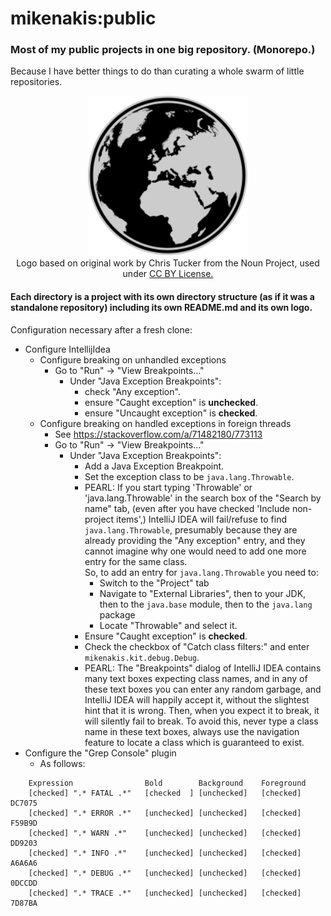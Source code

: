 # mikenakis:public
### Most of my public projects in one big repository. (Monorepo.)
Because I have better things to do than curating a whole swarm of little repositories. 

<p align="center">
<img title="mikenakis:public logo" src="mikenakis-public-logo.svg" width="256"/><br/>
Logo based on original work by Chris Tucker from the Noun Project, used under <a href="https://creativecommons.org/licenses/by/3.0/us/">CC BY License.</a>
</p>

#### Each directory is a project with its own directory structure (as if it was a standalone repository) including its own README.md and its own logo.

Configuration necessary after a fresh clone:
  - Configure IntellijIdea
    - Configure breaking on unhandled exceptions
      - Go to "Run" -> "View Breakpoints..."
        - Under "Java Exception Breakpoints":
          - check "Any exception".
          - ensure "Caught exception" is **unchecked**.
          - ensure "Uncaught exception" is **checked**.
    - Configure breaking on handled exceptions in foreign threads
      - See https://stackoverflow.com/a/71482180/773113 
      - Go to "Run" -> "View Breakpoints..."
        - Under "Java Exception Breakpoints":
          - Add a Java Exception Breakpoint.
          - Set the exception class to be `java.lang.Throwable`.
          - PEARL: If you start typing 'Throwable' or 'java.lang.Throwable' in the search box of the "Search by name" tab,
            (even after you have checked 'Include non-project items',) 
            IntelliJ IDEA will fail/refuse to find `java.lang.Throwable`, presumably because they are already providing the
            "Any exception" entry, and they cannot imagine why one would need to add one more entry for the same class.  
            So, to add an entry for `java.lang.Throwable` you need to:
            - Switch to the "Project" tab
            - Navigate to "External Libraries", then to your JDK, then to the `java.base` module, then to the `java.lang` package
            - Locate "Throwable" and select it.
          - Ensure "Caught exception" is **checked**.
          - Check the checkbox of "Catch class filters:" and enter `mikenakis.kit.debug.Debug`.
          - PEARL: The "Breakpoints" dialog of IntelliJ IDEA contains many text boxes expecting class names, and in any of
            these text boxes you can enter any random garbage, and IntelliJ IDEA will happily accept it, without the slightest
            hint that it is wrong. Then, when you expect it to break, it will silently fail to break. To avoid this, never type
            a class name in these text boxes, always use the navigation feature to locate a class which is guaranteed to exist.
  - Configure the "Grep Console" plugin
    - As follows:
```
    Expression                Bold        Background    Foreground
    [checked] ".* FATAL .*"   [checked  ] [unchecked]   [checked] DC7075
    [checked] ".* ERROR .*"   [unchecked] [unchecked]   [checked] F59B9D
    [checked] ".* WARN .*"    [unchecked] [unchecked]   [checked] DD9203
    [checked] ".* INFO .*"    [unchecked] [unchecked]   [checked] A6A6A6
    [checked] ".* DEBUG .*"   [unchecked] [unchecked]   [checked] 0DCCDD
    [checked] ".* TRACE .*"   [unchecked] [unchecked]   [checked] 7D87BA 
```
